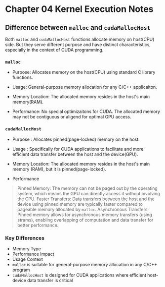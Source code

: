 # Chapter 04 Kernel Execution Notes 

## Difference between `malloc` and `cudaMallocHost`
Both `malloc` and `cudaMallocHost` functions allocate memory on host(CPU) side.
But they serve different purpose and have distinct characteristics, especially in the context of CUDA programming. 

### `malloc`
* Purpose:
Allocates memory on the host(CPU) using standard C library functions. 

* Usage:
General-purpose memory allocation for any C/C++ applicaiton. 

* Memory Location:
The allocated memory resides in the host's main memory(RAM).


* Performance:
No special optimizaitons for CUDA. The allocated memory may not be 
contiguous or aligend for optimal GPU access. 

### `cudaMallocHost`
* Purpose :
Allocates pinned(page-locked) memory on the host. 

* Usage :
Specifically for CUDA applications to facilitate and more efficient data transfer
between the host and the device(GPU).

* Memory Location:
The allocated memory resides in the host's main memory (RAM), but it is pinned(page-locked).

* Performance 
> Pinned Memory: The memory can not be paged out by the operating system, which means the GPU can directly access it without involving the CPU.
> Faster Transfers: Data transfers between the host and the device using pinned memory are typically faster compared to pageable memory allocated by `malloc`.
> Asynchronous Transfers: Pinned memory allows for asynchronous memory transfers (using strams), enabling overlapping of computation and data transfer for better performance. 

### Key Differences 
* Memory Type
* Performance Impact
* Usage Context 
* `malloc` is suitable for general-purpose memory allocation in any C/C++ program
* `cudaMallocHost` is designed for CUDA applications where efficient host-device data transfer is critical